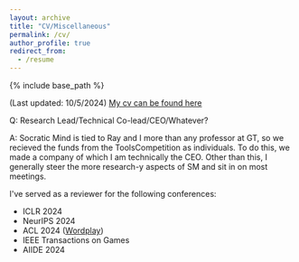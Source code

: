 ```yaml
---
layout: archive
title: "CV/Miscellaneous"
permalink: /cv/
author_profile: true
redirect_from:
  - /resume
---
```


{% include base_path %}

(Last updated: 10/5/2024) [My cv can be found here](https://github.com/christopherzc/christopherzc.github.io/blob/master/_pages/Resume.pdf)

Q: Research Lead/Technical Co-lead/CEO/Whatever?

A: Socratic Mind is tied to Ray and I more than any professor at GT, so we recieved the funds from the ToolsCompetition as individuals. To do this, we made a company of which I am technically the CEO. Other than this, I generally steer the more research-y aspects of SM and sit in on most meetings. 

I've served as a reviewer for the following conferences:

- ICLR 2024
- NeurIPS 2024
- ACL 2024 ([Wordplay](https://wordplay-workshop.github.io/modern/))
- IEEE Transactions on Games
- AIIDE 2024
